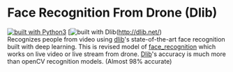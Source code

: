 # Face Recognition From Drone (Dlib)
[![built with Python3](https://img.shields.io/badge/built%20with-Python3-red.svg)](https://www.python.org/) [![built with Dlib](https://img.shields.io/badge/build%20using-dlib-pink.svg)(http://dlib.net/) 
<br>
Recognizes people from video using [dlib](http://dlib.net/)'s state-of-the-art face recognition
built with deep learning. This is revised model of [face_recognition](https://github.com/ageitgey/face_recognition) which works on live video or live stream from drone. [Dlib](http://dlib.net/)'s accuracy is much more than openCV recognition models. (Almost 98% accurate)
